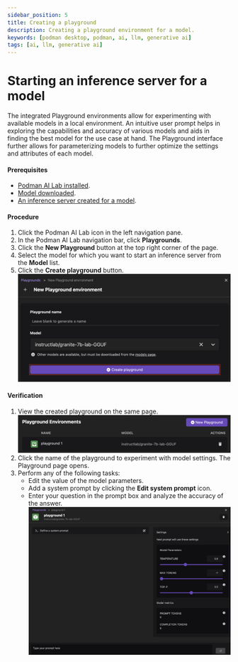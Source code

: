```yaml
---
sidebar_position: 5
title: Creating a playground
description: Creating a playground environment for a model.
keywords: [podman desktop, podman, ai, llm, generative ai]
tags: [ai, llm, generative ai]
---
```


# Starting an inference server for a model

The integrated Playground environments allow for experimenting with available models in a local environment. An intuitive user prompt helps in exploring the capabilities and accuracy of various models and aids in finding the best model for the use case at hand. The Playground interface further allows for parameterizing models to further optimize the settings and attributes of each model.

#### Prerequisites

- [Podman AI Lab installed](/docs/ai-lab/installing).
- [Model downloaded](/docs/ai-lab/download-model).
- [An inference server created for a model](/docs/ai-lab/start-inference-server).

#### Procedure

1. Click the Podman AI Lab icon in the left navigation pane.
1. In the Podman AI Lab navigation bar, click **Playgrounds**.
1. Click the **New Playground** button at the top right corner of the page.
1. Select the model for which you want to start an inference server from the **Model** list.
1. Click the **Create playground** button.
   ![create a playground](img/creating-playground.png)

#### Verification

1. View the created playground on the same page.
   ![playground created](img/playground.png)
1. Click the name of the playground to experiment with model settings. The Playground page opens.
1. Perform any of the following tasks:
   - Edit the value of the model parameters.
   - Add a system prompt by clicking the **Edit system prompt** icon.
   - Enter your question in the prompt box and analyze the accuracy of the answer.
     ![experiment with model settings](img/playground-settings.png)
